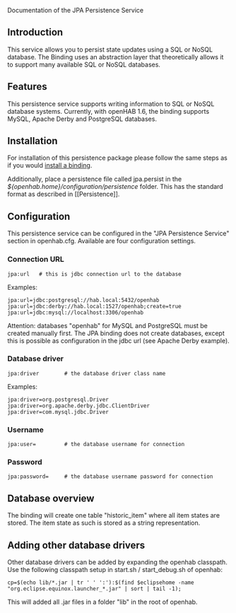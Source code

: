 Documentation of the JPA Persistence Service

## Introduction

This service allows you to persist state updates using a SQL or NoSQL database.
The Binding uses an abstraction layer that theoretically allows it to support many available SQL or NoSQL databases.

## Features

This persistence service supports writing information to SQL or NoSQL database systems.
Currently, with openHAB 1.6, the binding supports MySQL, Apache Derby and PostgreSQL databases.

## Installation

For installation of this persistence package please follow the same steps as if you would [install a binding](Bindings).

Additionally, place a persistence file called jpa.persist in the _${openhab.home}/configuration/persistence_ folder. This has the standard format as described in [[Persistence]].

## Configuration

This persistence service can be configured in the "JPA Persistence Service" section in openhab.cfg.
Available are four configuration settings.
### Connection URL
```
jpa:url   # this is jdbc connection url to the database
```
Examples:
```
jpa:url=jdbc:postgresql://hab.local:5432/openhab
jpa:url=jdbc:derby://hab.local:1527/openhab;create=true
jpa:url=jdbc:mysql://localhost:3306/openhab
```
Attention: databases "openhab" for MySQL and PostgreSQL must be created manually first.
The JPA binding does not create databases, except this is possible as configuration in the jdbc url (see Apache Derby example).

### Database driver
```
jpa:driver        # the database driver class name
```
Examples:
```
jpa:driver=org.postgresql.Driver
jpa:driver=org.apache.derby.jdbc.ClientDriver
jpa:driver=com.mysql.jdbc.Driver
```

### Username
```
jpa:user=         # the database username for connection
```

### Password
```
jpa:password=     # the database username password for connection
```

## Database overview
The binding will create one table "historic_item" where all item states are stored.
The item state as such is stored as a string representation.

## Adding other database drivers
Other database drivers can be added by expanding the openhab classpath.
Use the following classpath setup in start.sh / start_debug.sh of openhab:
```
cp=$(echo lib/*.jar | tr ' ' ':'):$(find $eclipsehome -name "org.eclipse.equinox.launcher_*.jar" | sort | tail -1);
```
This will added all .jar files in a folder "lib" in the root of openhab.
